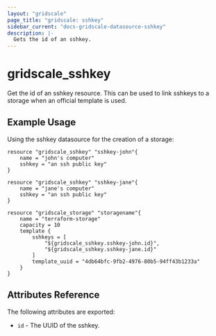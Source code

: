 ```yaml
---
layout: "gridscale"
page_title: "gridscale: sshkey"
sidebar_current: "docs-gridscale-datasource-sshkey"
description: |-
  Gets the id of an sshkey.
---
```


# gridscale_sshkey

Get the id of an sshkey resource. This can be used to link sshkeys to a storage when an official template is used.

## Example Usage

Using the sshkey datasource for the creation of a storage:

```hcl
resource "gridscale_sshkey" "sshkey-john"{
	name = "john's computer"
	sshkey = "an ssh public key"
}

resource "gridscale_sshkey" "sshkey-jane"{
	name = "jane's computer"
	sshkey = "an ssh public key"
}

resource "gridscale_storage" "storagename"{
	name = "terraform-storage"
	capacity = 10
	template {
		sshkeys = [
		    "${gridscale_sshkey.sshkey-john.id}",
		    "${gridscale_sshkey.sshkey-jane.id}"
		]
		template_uuid = "4db64bfc-9fb2-4976-80b5-94ff43b1233a"
	}
}
```

## Attributes Reference

The following attributes are exported:

* `id` - The UUID of the sshkey.
